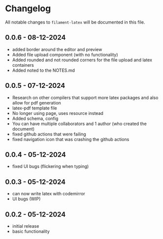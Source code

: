 # Changelog

All notable changes to `filament-latex` will be documented in this file.

## 0.0.6 - 08-12-2024

- added border around the editor and preview
- Added file upload component (with no functionality)
- Added rounded and not rounded corners for the file upload and latex containers
- Added noted to the NOTES.md

## 0.0.5 - 07-12-2024
- Research on other compilers that support more latex packages and also allow for pdf generation
- latex-pdf template file
-  No longer using page, uses resource instead
-  Added schema, config
-  You can have multiple collaborators and 1 author (who created the document)
-  fixed github actions that were failing
-  fixed navigation icon that was crashing the github actions

## 0.0.4 - 05-12-2024

- fixed UI bugs (flickering when typing)

## 0.0.3 - 05-12-2024

- can now write latex with codemirror
- UI bugs (WIP)

## 0.0.2 - 05-12-2024

- initial release
- basic functionality
